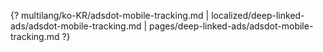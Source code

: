 {? multilang/ko-KR/adsdot-mobile-tracking.md | localized/deep-linked-ads/adsdot-mobile-tracking.md | pages/deep-linked-ads/adsdot-mobile-tracking.md ?}
